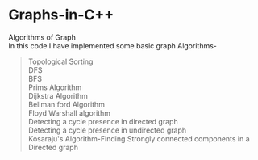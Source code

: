 # Graphs-in-C++
Algorithms of Graph<br/>
In this code I have implemented some basic graph Algorithms-<br/>
>Topological Sorting<br/>
>DFS<br/>
>BFS<br/>
>Prims Algorithm<br/>
>Dijkstra Algorithm<br/>
>Bellman ford Algorithm<br/>
>Floyd Warshall algorithm<br/>
>Detecting a cycle presence in directed graph<br/>
>Detecting a cycle presence in undirected graph<br/>
>Kosaraju's Algorithm-Finding Strongly connected components in a Directed graph<br/>
